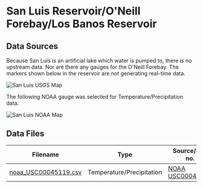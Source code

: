 # San Luis Reservoir/O'Neill Forebay/Los Banos Reservoir

## Data Sources

Because San Luis is an artificial lake which water is pumped to, there is no upstream data. Nor are there any gauges for the O'Neill Forebay. The markers shown below in the reservoir are not generating real-time data.

![San Luis USGS Map](images/san_luis_usgs_map.png)

The following NOAA gauge was selected for Temperature/Precipitation data.

![San Luis NOAA Map](images/san_luis_noaa_map.png)

## Data Files

| Filename                                     | Type                      | Source/Site no.                                                                                        | Start Date | End Date   |
| -------------------------------------------- | ------------------------- | ------------------------------------------------------------------------------------------------------ | ---------- | ---------- |
| [noaa_USC00045119.csv](noaa_USC00045119.csv) | Temperature/Precipitation | [NOAA USC00045119](https://www.ncdc.noaa.gov/cdo-web/datasets/GHCND/stations/GHCND:USC00045119/detail) | 1932-09-01 | 2018-05-31 |